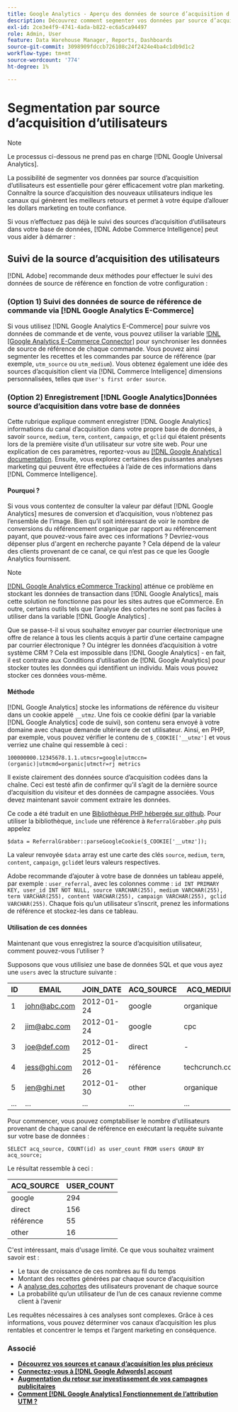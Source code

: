 ```yaml
---
title: Google Analytics - Aperçu des données de source d’acquisition d’utilisateurs
description: Découvrez comment segmenter vos données par source d’acquisition d’utilisateurs.
exl-id: 2ce3e4f9-4741-4ada-b822-ec6a5ca94497
role: Admin, User
feature: Data Warehouse Manager, Reports, Dashboards
source-git-commit: 3098909fdccb726108c24f2424e4ba4c1db9d1c2
workflow-type: tm+mt
source-wordcount: '774'
ht-degree: 1%

---
```


# Segmentation par source d’acquisition d’utilisateurs

>[!NOTE]
>
>Le processus ci-dessous ne prend pas en charge [!DNL Google Universal Analytics].

La possibilité de segmenter vos données par source d’acquisition d’utilisateurs est essentielle pour gérer efficacement votre plan marketing. Connaître la source d’acquisition des nouveaux utilisateurs indique les canaux qui génèrent les meilleurs retours et permet à votre équipe d’allouer les dollars marketing en toute confiance.

Si vous n’effectuez pas déjà le suivi des sources d’acquisition d’utilisateurs dans votre base de données, [!DNL Adobe Commerce Intelligence] peut vous aider à démarrer :

## Suivi de la source d’acquisition des utilisateurs

[!DNL Adobe] recommande deux méthodes pour effectuer le suivi des données de source de référence en fonction de votre configuration :

### (Option 1) Suivi des données de source de référence de commande via [!DNL Google Analytics E-Commerce]

Si vous utilisez [!DNL Google Analytics E-Commerce] pour suivre vos données de commande et de vente, vous pouvez utiliser la variable [!DNL [Google Analytics E-Commerce Connector]](../importing-data/integrations/google-ecommerce.md) pour synchroniser les données de source de référence de chaque commande. Vous pouvez ainsi segmenter les recettes et les commandes par source de référence (par exemple, `utm_source` ou `utm_medium`). Vous obtenez également une idée des sources d’acquisition client via [!DNL Commerce Intelligence] dimensions personnalisées, telles que `User's first order source`.

### (Option 2) Enregistrement [!DNL Google Analytics]Données source d’acquisition dans votre base de données

Cette rubrique explique comment enregistrer [!DNL Google Analytics] informations du canal d’acquisition dans votre propre base de données, à savoir `source`, `medium`, `term`, `content`, `campaign`, et `gclid` qui étaient présents lors de la première visite d’un utilisateur sur votre site web. Pour une explication de ces paramètres, reportez-vous au [[!DNL Google Analytics] documentation](https://support.google.com/analytics/answer/1191184?hl=en#zippy=%2Cin-this-article). Ensuite, vous explorez certaines des puissantes analyses marketing qui peuvent être effectuées à l’aide de ces informations dans [!DNL Commerce Intelligence].

#### Pourquoi ?

Si vous vous contentez de consulter la valeur par défaut [!DNL Google Analytics] mesures de conversion et d’acquisition, vous n’obtenez pas l’ensemble de l’image. Bien qu’il soit intéressant de voir le nombre de conversions du référencement organique par rapport au référencement payant, que pouvez-vous faire avec ces informations ? Devriez-vous dépenser plus d&#39;argent en recherche payante ? Cela dépend de la valeur des clients provenant de ce canal, ce qui n’est pas ce que les Google Analytics fournissent.

>[!NOTE]
>
>[[!DNL Google Analytics eCommerce Tracking]](https://developers.google.com/analytics/devguides/collection/gajs/gaTrackingEcommerce) atténue ce problème en stockant les données de transaction dans [!DNL Google Analytics], mais cette solution ne fonctionne pas pour les sites autres que eCommerce. En outre, certains outils tels que l’analyse des cohortes ne sont pas faciles à utiliser dans la variable [!DNL Google Analytics] .

Que se passe-t-il si vous souhaitez envoyer par courrier électronique une offre de relance à tous les clients acquis à partir d’une certaine campagne par courrier électronique ? Ou intégrer les données d’acquisition à votre système CRM ? Cela est impossible dans [!DNL Google Analytics] - en fait, il est contraire aux Conditions d’utilisation de [!DNL Google Analytics] pour stocker toutes les données qui identifient un individu. Mais vous pouvez stocker ces données vous-même.

#### Méthode

[!DNL Google Analytics] stocke les informations de référence du visiteur dans un cookie appelé `__utmz`. Une fois ce cookie défini (par la variable [!DNL Google Analytics] code de suivi), son contenu sera envoyé à votre domaine avec chaque demande ultérieure de cet utilisateur. Ainsi, en PHP, par exemple, vous pouvez vérifier le contenu de `$_COOKIE['__utmz']` et vous verriez une chaîne qui ressemble à ceci :

`100000000.12345678.1.1.utmcsr=google|utmccn=(organic)|utmcmd=organic|utmctr=rj metrics`

Il existe clairement des données source d’acquisition codées dans la chaîne. Ceci est testé afin de confirmer qu’il s’agit de la dernière source d’acquisition du visiteur et des données de campagne associées. Vous devez maintenant savoir comment extraire les données.

Ce code a été traduit en une [Bibliothèque PHP hébergée sur github](https://github.com/RJMetrics/referral-grabber-php). Pour utiliser la bibliothèque, `include` une référence à `ReferralGrabber.php` puis appelez

`$data = ReferralGrabber::parseGoogleCookie($_COOKIE['__utmz']);`

La valeur renvoyée `$data` array est une carte des clés `source`, `medium`, `term`, `content`, `campaign`, `gclid`et leurs valeurs respectives.

Adobe recommande d’ajouter à votre base de données un tableau appelé, par exemple : `user_referral`, avec les colonnes comme : `id INT PRIMARY KEY, user_id INT NOT NULL, source VARCHAR(255), medium VARCHAR(255), term VARCHAR(255), content VARCHAR(255), campaign VARCHAR(255), gclid VARCHAR(255)`. Chaque fois qu’un utilisateur s’inscrit, prenez les informations de référence et stockez-les dans ce tableau.

#### Utilisation de ces données

Maintenant que vous enregistrez la source d’acquisition utilisateur, comment pouvez-vous l’utiliser ?

Supposons que vous utilisiez une base de données SQL et que vous ayez une `users` avec la structure suivante :

| ID | EMAIL | JOIN_DATE | ACQ_SOURCE | ACQ_MEDIUM |
|--- |--- |--- |--- |--- |
| 1 | john@abc.com | 2012-01-24 | google | organique |
| 2 | jim@abc.com | 2012-01-24 | google | cpc |
| 3 | joe@def.com | 2012-01-25 | direct | - |
| 4 | jess@ghi.com | 2012-01-26 | référence | techcrunch.com |
| 5 | jen@ghi.net | 2012-01-30 | other | organique |
| ... | ... | ... | ... | ... |

Pour commencer, vous pouvez comptabiliser le nombre d&#39;utilisateurs provenant de chaque canal de référence en exécutant la requête suivante sur votre base de données :

`SELECT acq_source, COUNT(id) as user_count FROM users GROUP BY acq_source;`

Le résultat ressemble à ceci :

| ACQ_SOURCE | USER_COUNT |
|--- |--- |
| google | 294 |
| direct | 156 |
| référence | 55 |
| other | 16 |

C&#39;est intéressant, mais d&#39;usage limité. Ce que vous souhaitez vraiment savoir est :

* Le taux de croissance de ces nombres au fil du temps
* Montant des recettes générées par chaque source d’acquisition
* A [analyse des cohortes](https://en.wikipedia.org/wiki/Cohort_analysis) des utilisateurs provenant de chaque source
* La probabilité qu’un utilisateur de l’un de ces canaux revienne comme client à l’avenir

Les requêtes nécessaires à ces analyses sont complexes. Grâce à ces informations, vous pouvez déterminer vos canaux d’acquisition les plus rentables et concentrer le temps et l’argent marketing en conséquence.

### Associé

* **[Découvrez vos sources et canaux d’acquisition les plus précieux](../analysis/most-value-source-channel.md)**
* **[Connectez-vous à [!DNL Google Adwords] account](../importing-data/integrations/google-adwords.md)**
* **[Augmentation du retour sur investissement de vos campagnes publicitaires](../analysis/roi-ad-camp.md)**
* **[Comment [!DNL Google Analytics] Fonctionnement de l’attribution UTM ?](../analysis/utm-attributes.md)**
